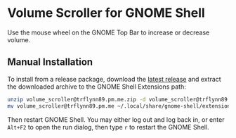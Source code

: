 # Volume Scroller for GNOME Shell

Use the mouse wheel on the GNOME Top Bar to increase or decrease volume.

## Manual Installation

To install from a release package, download the [latest release](https://github.com/trflynn89/gnome-shell-volume-scroller/releases)
and extract the downloaded archive to the GNOME Shell Extensions path:

```bash
unzip volume_scroller@trflynn89.pm.me.zip -d volume_scroller@trflynn89.pm.me
mv volume_scroller@trflynn89.pm.me ~/.local/share/gnome-shell/extensions
```

Then restart GNOME Shell. You may either log out and log back in, or enter `Alt+F2` to open the run
dialog, then type `r` to restart the GNOME Shell.
